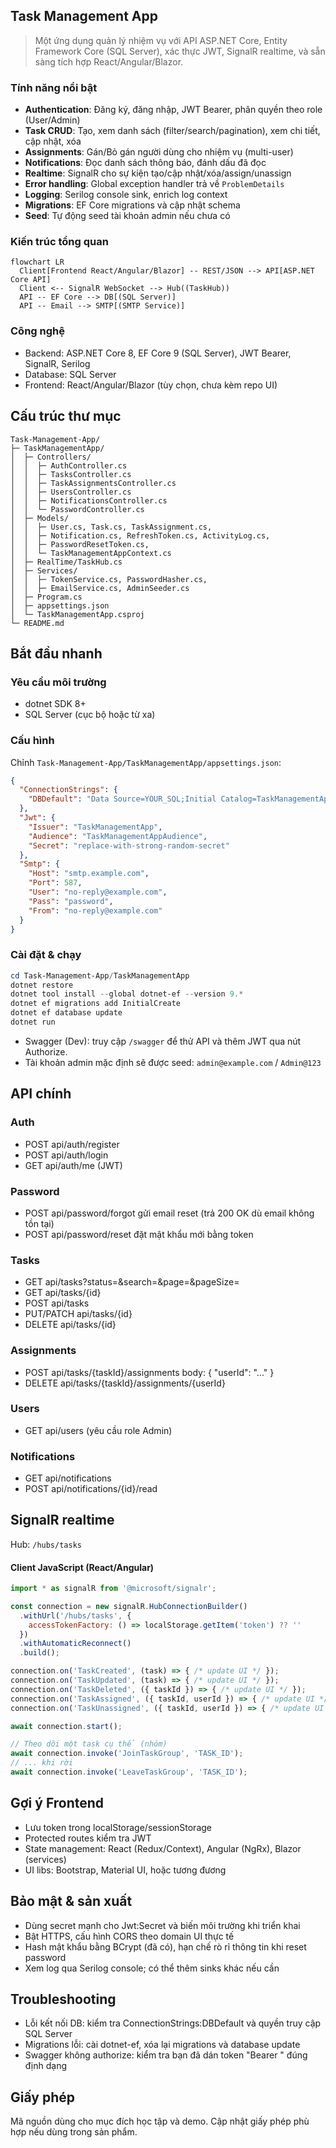 ## Task Management App

> Một ứng dụng quản lý nhiệm vụ với API ASP.NET Core, Entity Framework Core (SQL Server), xác thực JWT, SignalR realtime, và sẵn sàng tích hợp React/Angular/Blazor.

### Tính năng nổi bật
- **Authentication**: Đăng ký, đăng nhập, JWT Bearer, phân quyền theo role (User/Admin)
- **Task CRUD**: Tạo, xem danh sách (filter/search/pagination), xem chi tiết, cập nhật, xóa
- **Assignments**: Gán/Bỏ gán người dùng cho nhiệm vụ (multi-user)
- **Notifications**: Đọc danh sách thông báo, đánh dấu đã đọc
- **Realtime**: SignalR cho sự kiện tạo/cập nhật/xóa/assign/unassign
- **Error handling**: Global exception handler trả về `ProblemDetails`
- **Logging**: Serilog console sink, enrich log context
- **Migrations**: EF Core migrations và cập nhật schema
- **Seed**: Tự động seed tài khoản admin nếu chưa có

### Kiến trúc tổng quan
```mermaid
flowchart LR
  Client[Frontend React/Angular/Blazor] -- REST/JSON --> API[ASP.NET Core API]
  Client <-- SignalR WebSocket --> Hub((TaskHub))
  API -- EF Core --> DB[(SQL Server)]
  API -- Email --> SMTP[(SMTP Service)]
```

### Công nghệ
- Backend: ASP.NET Core 8, EF Core 9 (SQL Server), JWT Bearer, SignalR, Serilog
- Database: SQL Server
- Frontend: React/Angular/Blazor (tùy chọn, chưa kèm repo UI)

## Cấu trúc thư mục
```
Task-Management-App/
├─ TaskManagementApp/
│  ├─ Controllers/
│  │  ├─ AuthController.cs
│  │  ├─ TasksController.cs
│  │  ├─ TaskAssignmentsController.cs
│  │  ├─ UsersController.cs
│  │  ├─ NotificationsController.cs
│  │  └─ PasswordController.cs
│  ├─ Models/
│  │  ├─ User.cs, Task.cs, TaskAssignment.cs,
│  │  ├─ Notification.cs, RefreshToken.cs, ActivityLog.cs,
│  │  ├─ PasswordResetToken.cs,
│  │  └─ TaskManagementAppContext.cs
│  ├─ RealTime/TaskHub.cs
│  ├─ Services/
│  │  ├─ TokenService.cs, PasswordHasher.cs,
│  │  ├─ EmailService.cs, AdminSeeder.cs
│  ├─ Program.cs
│  ├─ appsettings.json
│  └─ TaskManagementApp.csproj
└─ README.md
```

## Bắt đầu nhanh

### Yêu cầu môi trường
- dotnet SDK 8+
- SQL Server (cục bộ hoặc từ xa)

### Cấu hình
Chỉnh `Task-Management-App/TaskManagementApp/appsettings.json`:

```json
{
  "ConnectionStrings": {
    "DBDefault": "Data Source=YOUR_SQL;Initial Catalog=TaskManagementApp;User ID=sa;Password=***;Trusted_Connection=True;Trust Server Certificate=True"
  },
  "Jwt": {
    "Issuer": "TaskManagementApp",
    "Audience": "TaskManagementAppAudience",
    "Secret": "replace-with-strong-random-secret"
  },
  "Smtp": {
    "Host": "smtp.example.com",
    "Port": 587,
    "User": "no-reply@example.com",
    "Pass": "password",
    "From": "no-reply@example.com"
  }
}
```

### Cài đặt & chạy
```powershell
cd Task-Management-App/TaskManagementApp
dotnet restore
dotnet tool install --global dotnet-ef --version 9.*
dotnet ef migrations add InitialCreate
dotnet ef database update
dotnet run
```

- Swagger (Dev): truy cập `/swagger` để thử API và thêm JWT qua nút Authorize.
- Tài khoản admin mặc định sẽ được seed: `admin@example.com` / `Admin@123`

## API chính

### Auth
- POST api/auth/register
- POST api/auth/login
- GET api/auth/me (JWT)

### Password
- POST api/password/forgot  gửi email reset (trả 200 OK dù email không tồn tại)
- POST api/password/reset   đặt mật khẩu mới bằng token

### Tasks
- GET api/tasks?status=&search=&page=&pageSize=
- GET api/tasks/{id}
- POST api/tasks
- PUT/PATCH api/tasks/{id}
- DELETE api/tasks/{id}

### Assignments
- POST api/tasks/{taskId}/assignments  body: { "userId": "..." }
- DELETE api/tasks/{taskId}/assignments/{userId}

### Users
- GET api/users (yêu cầu role Admin)

### Notifications
- GET api/notifications
- POST api/notifications/{id}/read

## SignalR realtime
Hub: `/hubs/tasks`

#### Client JavaScript (React/Angular)
```javascript
import * as signalR from '@microsoft/signalr';

const connection = new signalR.HubConnectionBuilder()
  .withUrl('/hubs/tasks', {
    accessTokenFactory: () => localStorage.getItem('token') ?? ''
  })
  .withAutomaticReconnect()
  .build();

connection.on('TaskCreated', (task) => { /* update UI */ });
connection.on('TaskUpdated', (task) => { /* update UI */ });
connection.on('TaskDeleted', ({ taskId }) => { /* update UI */ });
connection.on('TaskAssigned', ({ taskId, userId }) => { /* update UI */ });
connection.on('TaskUnassigned', ({ taskId, userId }) => { /* update UI */ });

await connection.start();

// Theo dõi một task cụ thể (nhóm)
await connection.invoke('JoinTaskGroup', 'TASK_ID');
// ... khi rời
await connection.invoke('LeaveTaskGroup', 'TASK_ID');
```

## Gợi ý Frontend
- Lưu token trong localStorage/sessionStorage
- Protected routes kiểm tra JWT
- State management: React (Redux/Context), Angular (NgRx), Blazor (services)
- UI libs: Bootstrap, Material UI, hoặc tương đương

## Bảo mật & sản xuất
- Dùng secret mạnh cho Jwt:Secret và biến môi trường khi triển khai
- Bật HTTPS, cấu hình CORS theo domain UI thực tế
- Hash mật khẩu bằng BCrypt (đã có), hạn chế rò rỉ thông tin khi reset password
- Xem log qua Serilog console; có thể thêm sinks khác nếu cần

## Troubleshooting
- Lỗi kết nối DB: kiểm tra ConnectionStrings:DBDefault và quyền truy cập SQL Server
- Migrations lỗi: cài dotnet-ef, xóa lại migrations và database update
- Swagger không authorize: kiểm tra bạn đã dán token "Bearer <jwt>" đúng định dạng

## Giấy phép
Mã nguồn dùng cho mục đích học tập và demo. Cập nhật giấy phép phù hợp nếu dùng trong sản phẩm.
